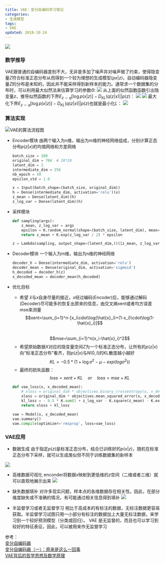 ```yaml
---
title: VAE：变分自编码学习笔记
categories:
- 生成模型
tags:
- VAE
updated: 2018-10-24
---
```

![](/assets/blog_images/2018-10-24/2018-10-24-title.png)

### 数学推导
VAE跟普通的自编码器差别不大，无非是多加了噪声并对噪声做了约束，使得隐变量$Z$符合标准正态分布从而得到一个较为理想的生成模型$(px|z)$，自动编码器隐变量$Z$的分布是未知的，因此并不能采样得到新样本的能力。通常求一个数据集的分布时，可以利用最大似然法来估算学习的参数$\Theta$:
![](/assets/blog_images/2018-10-24/2018-10-24-公式1.png)
从上面的似然函数函数引出隐变量$z$，推导似然函数的下界$E_{z\sim q}[\log p(x|z)]-D_{KL}(q(z|x)||p(z)$：
![](/assets/blog_images/2018-10-24/2018-10-24-公式2.png)
![](/assets/blog_images/2018-10-24/2018-10-24-公式3.png)
最大化下界$E_{z\sim q}[\log p(x|z)]-D_{KL}(q(z|x)||p(z)$也就是最小化$L$：
![](/assets/blog_images/2018-10-24/2018-10-24-公式4.png)


### 算法实现
![VAE的算法流程图](/assets/blog_images/2018-10-24/2018-10-24-flowchart.png)
- Encoder模块
由两个输入为n维，输出为m维的神经网络组成，分别计算正态分布$p(z|x)$的均值网络和方差网络
	```python
	batch_size = 100
	original_dim = 784  # 28*28
	latent_dim = 2
	intermediate_dim = 256
	nb_epoch = 50
	epsilon_std = 1.0
	
	x = Input(batch_shape=(batch_size, original_dim))
	h = Dense(intermediate_dim, activation='relu')(x)
	z_mean = Dense(latent_dim)(h)
	z_log_var = Dense(latent_dim)(h)
	```
- 采样模块
	```python
	def sampling(args):
	    z_mean, z_log_var = args
	    epsilon = K.random_normal(shape=(batch_size, latent_dim), mean=0, stddev=epsilon_std)
	    return z_mean + K.exp(z_log_var / 2) * epsilon
	
	z = Lambda(sampling, output_shape=(latent_dim,))([z_mean, z_log_var])
	```

- Decoder模块
一个输入为m维，输出为n维的神经网络
	```python
	decoder_h = Dense(intermediate_dim, activation='relu')
	decoder_mean = Dense(original_dim, activation='sigmoid')
	h_decoded = decoder_h(z)
	x_decoded_mean = decoder_mean(h_decoded)
	```

- 优化目标
	- 希望 $\hat{x}$与$x$自身尽量的接近，$x$经过编码(Encoder)后，能够通过解码(Decoder)尽可能多的恢复出原来的信息，由交叉熵xent或者均方误差mse来测量  
	$$xent=\sum_{i=1}^n-[x_i\cdot\log(\hat{x}_i)+(1-x_i)\cdot\log(1-\hat{x}_i)]$$  
    $$mse=\sum_{i=1}^n(x_i-\hat{x}_i)^2$$  
	- 希望原始数据$X$对应的隐变量空间$Z$为一个标准正态分布，让所有的$p(z|x)$向“标准正态分布”看齐，则$p(z|x)$与$N(0,I)$的KL散度越小越好
	$$KL=-0.5*(1+\log\sigma^2-\mu-exp(log\sigma^2))$$
	- 最终的损失函数：  
	$$loss=xent+KL \quad or\quad loss=mse+KL$$  

	```python
	def vae_loss(x, x_decoded_mean):
	    # xloss = original_dim * objectives.binary_crossentropy(x, x_decoded_mean)
	    xloss = original_dim * objectives.mean_squared_error(x, x_decoded_mean)
	    kl_loss = - 0.5 * K.sum(1 + z_log_var - K.square(z_mean) - K.exp(z_log_var), axis=-1)
	    return xloss + kl_loss
	
	vae = Model(x, x_decoded_mean)
	vae.summary()
	vae.compile(optimizer='rmsprop', loss=vae_loss)
	
	```

### VAE应用
- 数据生成
由于指定$p(z)$是标准正态分布，结合已训练好的$p(x|z)$，随机在标准正态分布下采样，就可以生成类似但不同于训练数据集的新样本

![](/assets/blog_images/2018-10-24/2018-10-24-generation.png)

- 高维数据可视化
enconder将数据$x$映射到更低维的$z$空间（二维或者三维）就可以直观地展示出来
![](/assets/blog_images/2018-10-24/2018-10-24-visualization.png)

- 缺失数据填补
对许多现实问题，样本点的各维数据存在相关性。因此，在部分维度缺失或不准确的情况，有可能通过相关信息得到填补
![](/assets/blog_images/2018-10-24/2018-10-24-imputation.png)

- 半监督学习或者无监督学习
相比于高成本的有标注的数据，无标注数据更容易获取。半监督学习试图只用一小部分有标注的数据加上大量无标注数据，来学习到一个较好预测模型（分类或回归）。 VAE 是无监督的，而且也可以学习到较好的特征表征，因此，可以被用来作无监督学习

参考：  
[变分自编码器](https://blog.csdn.net/jackytintin/article/details/53641885)  
[ 变分自编码器（一）：原来是这么一回事](https://kexue.fm/archives/5253/comment-page-2#comments)  
[VAE背后的哲学思想及数学原理](https://blog.csdn.net/witnessai1/article/details/78532193)






